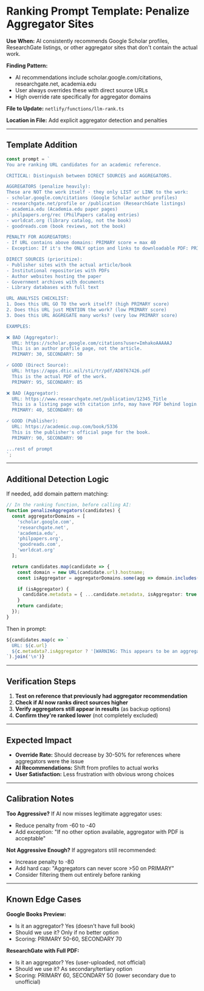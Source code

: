 # Ranking Prompt Template: Penalize Aggregator Sites

**Use When:** AI consistently recommends Google Scholar profiles, ResearchGate listings, or other aggregator sites that don't contain the actual work.

**Finding Pattern:**
- AI recommendations include scholar.google.com/citations, researchgate.net, academia.edu
- User always overrides these with direct source URLs
- High override rate specifically for aggregator domains

**File to Update:** `netlify/functions/llm-rank.ts`

**Location in File:** Add explicit aggregator detection and penalties

---

## Template Addition

```typescript
const prompt = `
You are ranking URL candidates for an academic reference.

CRITICAL: Distinguish between DIRECT SOURCES and AGGREGATORS.

AGGREGATORS (penalize heavily):
These are NOT the work itself - they only LIST or LINK to the work:
- scholar.google.com/citations (Google Scholar author profiles)
- researchgate.net/profile or /publication (ResearchGate listings)
- academia.edu (Academia.edu paper pages)
- philpapers.org/rec (PhilPapers catalog entries)
- worldcat.org (library catalog, not the book)
- goodreads.com (book reviews, not the book)

PENALTY FOR AGGREGATORS:
- If URL contains above domains: PRIMARY score = max 40
- Exception: If it's the ONLY option and links to downloadable PDF: PRIMARY score = max 60

DIRECT SOURCES (prioritize):
- Publisher sites with the actual article/book
- Institutional repositories with PDFs
- Author websites hosting the paper
- Government archives with documents
- Library databases with full text

URL ANALYSIS CHECKLIST:
1. Does this URL GO TO the work itself? (high PRIMARY score)
2. Does this URL just MENTION the work? (low PRIMARY score)
3. Does this URL AGGREGATE many works? (very low PRIMARY score)

EXAMPLES:

❌ BAD (Aggregator):
  URL: https://scholar.google.com/citations?user=ImhakoAAAAAJ
  This is an author profile page, not the article.
  PRIMARY: 30, SECONDARY: 50

✓ GOOD (Direct Source):
  URL: https://apps.dtic.mil/sti/tr/pdf/AD0767426.pdf
  This is the actual PDF of the work.
  PRIMARY: 95, SECONDARY: 85

❌ BAD (Aggregator):
  URL: https://www.researchgate.net/publication/12345_Title
  This is a listing page with citation info, may have PDF behind login.
  PRIMARY: 40, SECONDARY: 60

✓ GOOD (Publisher):
  URL: https://academic.oup.com/book/5336
  This is the publisher's official page for the book.
  PRIMARY: 90, SECONDARY: 90

...rest of prompt
`;
```

---

## Additional Detection Logic

If needed, add domain pattern matching:

```typescript
// In the ranking function, before calling AI:
function penalizeAggregators(candidates) {
  const aggregatorDomains = [
    'scholar.google.com',
    'researchgate.net',
    'academia.edu',
    'philpapers.org',
    'goodreads.com',
    'worldcat.org'
  ];

  return candidates.map(candidate => {
    const domain = new URL(candidate.url).hostname;
    const isAggregator = aggregatorDomains.some(agg => domain.includes(agg));

    if (isAggregator) {
      candidate.metadata = { ...candidate.metadata, isAggregator: true };
    }
    return candidate;
  });
}
```

Then in prompt:
```typescript
${candidates.map(c => `
  URL: ${c.url}
  ${c.metadata?.isAggregator ? '[WARNING: This appears to be an aggregator site]' : ''}
`).join('\n')}
```

---

## Verification Steps

1. **Test on reference that previously had aggregator recommendation**
2. **Check if AI now ranks direct sources higher**
3. **Verify aggregators still appear in results** (as backup options)
4. **Confirm they're ranked lower** (not completely excluded)

---

## Expected Impact

- **Override Rate:** Should decrease by 30-50% for references where aggregators were the issue
- **AI Recommendations:** Shift from profiles to actual works
- **User Satisfaction:** Less frustration with obvious wrong choices

---

## Calibration Notes

**Too Aggressive?** If AI now misses legitimate aggregator uses:
- Reduce penalty from -60 to -40
- Add exception: "If no other option available, aggregator with PDF is acceptable"

**Not Aggressive Enough?** If aggregators still recommended:
- Increase penalty to -80
- Add hard cap: "Aggregators can never score >50 on PRIMARY"
- Consider filtering them out entirely before ranking

---

## Known Edge Cases

**Google Books Preview:**
- Is it an aggregator? Yes (doesn't have full book)
- Should we use it? Only if no better option
- Scoring: PRIMARY 50-60, SECONDARY 70

**ResearchGate with Full PDF:**
- Is it an aggregator? Yes (user-uploaded, not official)
- Should we use it? As secondary/tertiary option
- Scoring: PRIMARY 60, SECONDARY 50 (lower secondary due to unofficial)

